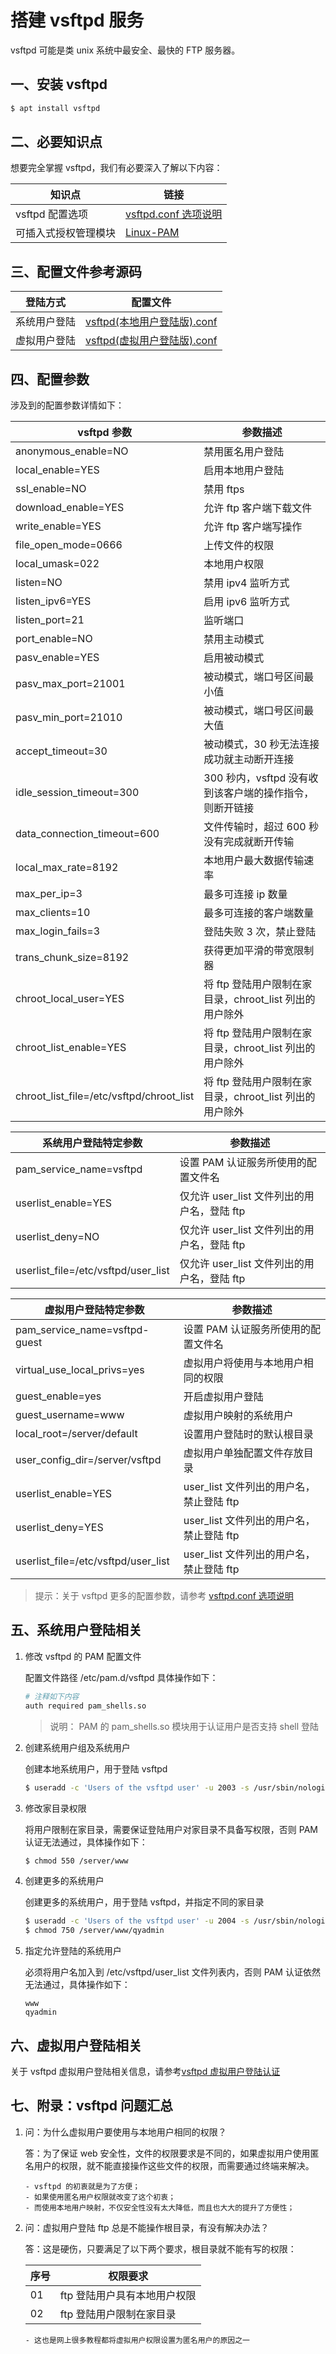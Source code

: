 # 搭建 vsftpd 服务

vsftpd 可能是类 unix 系统中最安全、最快的 FTP 服务器。

## 一、安装 vsftpd

```sh
$ apt install vsftpd
```

## 二、必要知识点

想要完全掌握 vsftpd，我们有必要深入了解以下内容：

| 知识点               | 链接                                                       |
| -------------------- | ---------------------------------------------------------- |
| vsftpd 配置选项      | [vsftpd.conf 选项说明](./manual/03-vsftpd.conf选项说明.md) |
| 可插入式授权管理模块 | [Linux-PAM](./06-PAM.md)                                   |

## 三、配置文件参考源码

| 登陆方式     | 配置文件                                                                     |
| ------------ | ---------------------------------------------------------------------------- |
| 系统用户登陆 | [vsftpd(本地用户登陆版).conf](<./source/vsftpd/vsftpd(本地用户登陆版).conf>) |
| 虚拟用户登陆 | [vsftpd(虚拟用户登陆版).conf](<./source/vsftpd/vsftpd(虚拟用户登陆版).conf>) |

## 四、配置参数

涉及到的配置参数详情如下：

| vsftpd 参数                              | 参数描述                                                |
| ---------------------------------------- | ------------------------------------------------------- |
| anonymous_enable=NO                      | 禁用匿名用户登陆                                        |
| local_enable=YES                         | 启用本地用户登陆                                        |
| ssl_enable=NO                            | 禁用 ftps                                               |
| download_enable=YES                      | 允许 ftp 客户端下载文件                                 |
| write_enable=YES                         | 允许 ftp 客户端写操作                                   |
| file_open_mode=0666                      | 上传文件的权限                                          |
| local_umask=022                          | 本地用户权限                                            |
| listen=NO                                | 禁用 ipv4 监听方式                                      |
| listen_ipv6=YES                          | 启用 ipv6 监听方式                                      |
| listen_port=21                           | 监听端口                                                |
| port_enable=NO                           | 禁用主动模式                                            |
| pasv_enable=YES                          | 启用被动模式                                            |
| pasv_max_port=21001                      | 被动模式，端口号区间最小值                              |
| pasv_min_port=21010                      | 被动模式，端口号区间最大值                              |
| accept_timeout=30                        | 被动模式，30 秒无法连接成功就主动断开连接               |
| idle_session_timeout=300                 | 300 秒内，vsftpd 没有收到该客户端的操作指令，则断开链接 |
| data_connection_timeout=600              | 文件传输时，超过 600 秒没有完成就断开传输               |
| local_max_rate=8192                      | 本地用户最大数据传输速率                                |
| max_per_ip=3                             | 最多可连接 ip 数量                                      |
| max_clients=10                           | 最多可连接的客户端数量                                  |
| max_login_fails=3                        | 登陆失败 3 次，禁止登陆                                 |
| trans_chunk_size=8192                    | 获得更加平滑的带宽限制器                                |
| chroot_local_user=YES                    | 将 ftp 登陆用户限制在家目录，chroot_list 列出的用户除外 |
| chroot_list_enable=YES                   | 将 ftp 登陆用户限制在家目录，chroot_list 列出的用户除外 |
| chroot_list_file=/etc/vsftpd/chroot_list | 将 ftp 登陆用户限制在家目录，chroot_list 列出的用户除外 |

| 系统用户登陆特定参数                | 参数描述                                    |
| ----------------------------------- | ------------------------------------------- |
| pam_service_name=vsftpd             | 设置 PAM 认证服务所使用的配置文件名         |
| userlist_enable=YES                 | 仅允许 user_list 文件列出的用户名，登陆 ftp |
| userlist_deny=NO                    | 仅允许 user_list 文件列出的用户名，登陆 ftp |
| userlist_file=/etc/vsftpd/user_list | 仅允许 user_list 文件列出的用户名，登陆 ftp |

| 虚拟用户登陆特定参数                | 参数描述                                 |
| ----------------------------------- | ---------------------------------------- |
| pam_service_name=vsftpd-guest       | 设置 PAM 认证服务所使用的配置文件名      |
| virtual_use_local_privs=yes         | 虚拟用户将使用与本地用户相同的权限       |
| guest_enable=yes                    | 开启虚拟用户登陆                         |
| guest_username=www                  | 虚拟用户映射的系统用户                   |
| local_root=/server/default          | 设置用户登陆时的默认根目录               |
| user_config_dir=/server/vsftpd      | 虚拟用户单独配置文件存放目录             |
| userlist_enable=YES                 | user_list 文件列出的用户名，禁止登陆 ftp |
| userlist_deny=YES                   | user_list 文件列出的用户名，禁止登陆 ftp |
| userlist_file=/etc/vsftpd/user_list | user_list 文件列出的用户名，禁止登陆 ftp |

> 提示：关于 vsftpd 更多的配置参数，请参考 [vsftpd.conf 选项说明](./manual/03-vsftpd.conf选项说明.md)

## 五、系统用户登陆相关

1. 修改 vsftpd 的 PAM 配置文件

   配置文件路径 /etc/pam.d/vsftpd 具体操作如下：

   ```sh
   # 注释如下内容
   auth required pam_shells.so
   ```

   > 说明： PAM 的 pam_shells.so 模块用于认证用户是否支持 shell 登陆

2. 创建系统用户组及系统用户

   创建本地系统用户，用于登陆 vsftpd

   ```sh
   $ useradd -c 'Users of the vsftpd user' -u 2003 -s /usr/sbin/nologin -d /server/www -M -U www
   ```

3. 修改家目录权限

   将用户限制在家目录，需要保证登陆用户对家目录不具备写权限，否则 PAM 认证无法通过，具体操作如下：

   ```sh
   $ chmod 550 /server/www
   ```

4. 创建更多的系统用户

   创建更多的系统用户，用于登陆 vsftpd，并指定不同的家目录

   ```sh
   $ useradd -c 'Users of the vsftpd user' -u 2004 -s /usr/sbin/nologin -d /server/www/qyadmin -M -g www qyadmin
   $ chmod 750 /server/www/qyadmin
   ```

5. 指定允许登陆的系统用户

   必须将用户名加入到 /etc/vsftpd/user_list 文件列表内，否则 PAM 认证依然无法通过，具体操作如下：

   ```text
   www
   qyadmin
   ```

## 六、虚拟用户登陆相关

关于 vsftpd 虚拟用户登陆相关信息，请参考[vsftpd 虚拟用户登陆认证](./manual/07-vsftpd虚拟用户登陆认证.md)

## 七、附录：vsftpd 问题汇总

1. 问：为什么虚拟用户要使用与本地用户相同的权限？

   答：为了保证 web 安全性，文件的权限要求是不同的，如果虚拟用户使用匿名用户的权限，就不能直接操作这些文件的权限，而需要通过终端来解决。

   ```text
   - vsftpd 的初衷就是为了方便；
   - 如果使用匿名用户权限就改变了这个初衷；
   - 而使用本地用户映射，不仅安全性没有太大降低，而且也大大的提升了方便性；
   ```

2. 问：虚拟用户登陆 ftp 总是不能操作根目录，有没有解决办法？

   答：这是硬伤，只要满足了以下两个要求，根目录就不能有写的权限：

   | 序号 | 权限要求                     |
   | ---- | ---------------------------- |
   | 01   | ftp 登陆用户具有本地用户权限 |
   | 02   | ftp 登陆用户限制在家目录     |

   ```text
   - 这也是网上很多教程都将虚拟用户权限设置为匿名用户的原因之一
   ```
